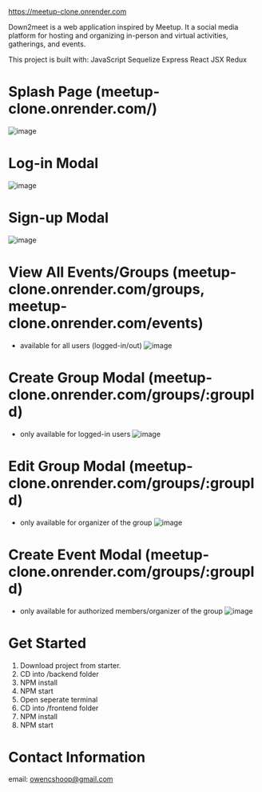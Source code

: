 https://meetup-clone.onrender.com

Down2meet is a web application inspired by Meetup. It a social media platform for hosting and organizing in-person and virtual activities, gatherings, and events.

This project is built with:
JavaScript
Sequelize
Express
React JSX
Redux

# Splash Page (meetup-clone.onrender.com/)
![image](https://user-images.githubusercontent.com/104851938/208463033-7dc8ddc2-0ce7-4ff4-9a8f-1fa9695baf0b.png)

# Log-in Modal
![image](https://user-images.githubusercontent.com/104851938/208463124-7445ae42-9233-48b2-ac0f-88f72d3c625b.png)

# Sign-up Modal
![image](https://user-images.githubusercontent.com/104851938/208463215-4229df16-96ea-455d-98ca-224a168cbb92.png)

# View All Events/Groups (meetup-clone.onrender.com/groups, meetup-clone.onrender.com/events)
- available for all users (logged-in/out)
![image](https://user-images.githubusercontent.com/104851938/208463333-a82e4079-5fd0-41d7-ab38-948541a08a1e.png)

# Create Group Modal (meetup-clone.onrender.com/groups/:groupId)
- only available for logged-in users
![image](https://user-images.githubusercontent.com/104851938/208463414-6931950f-e948-4e00-a593-146d33fe6529.png)

# Edit Group Modal (meetup-clone.onrender.com/groups/:groupId)
- only available for organizer of the group
![image](https://user-images.githubusercontent.com/104851938/208463494-2f8b27ca-ae6e-4a44-af9e-3e49d7948d20.png)

# Create Event Modal (meetup-clone.onrender.com/groups/:groupId)
- only available for authorized members/organizer of the group
![image](https://user-images.githubusercontent.com/104851938/208463575-93016819-a4e6-45d2-8a14-3dd5670e75d8.png)

# Get Started
1. Download project from starter.
2. CD into /backend folder
3. NPM install
4. NPM start
5. Open seperate terminal
6. CD into /frontend folder
7. NPM install
8. NPM start

# Contact Information
email: owencshoop@gmail.com

